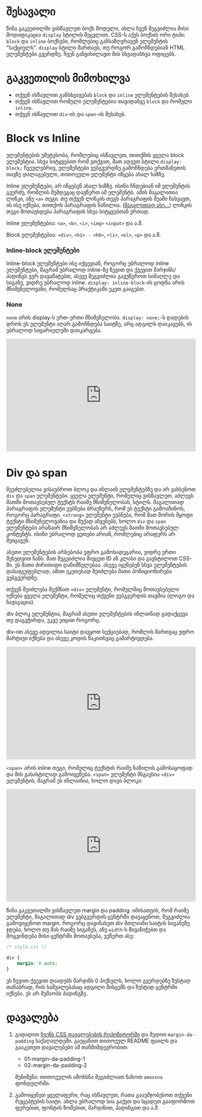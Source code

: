 # შესავალი

წინა გაკვეთილში ვისწავლეთ ბოქს მოდელი, ახლა ჩვენ შეგვიძლია მისი მოდიფიკაცია `display` სტილის შეცვლით. CSS-ს აქვს ბოქსის ორი ტიპი: `block` და `inline` ბოქსები, რომლებიც განსაზღვრავენ ელემენტის "საქციელს". `display` სტილი მართავს, თუ როგორ გამოჩნდებიან HTML ელემენტები გვერდზე. ჩვენ განვიხილავთ მის სხვადასხვა ოფიცებს.

# გაკვეთილის მიმოხილვა

- თქვენ ისწავლით განსხვავებას `block` და `inline` ელემენტების შესახებ.
- თქვენ ისწავლით რომელი ელემენტებია თავიდანვე `block` და რომელი `inline`.
- თქვენ ისწავლით `div`-ის და `span`-ის შესახებ.

# Block vs Inline

ელემენტების უმეტესობა, რომლებიც ისწავლეთ, თითქმის ყველა block ელემენტია. სხვა სიტყვებით რომ ვთქვათ, მათ ადევთ სტილი `display: block;` ჩვეულებრივ, ელემენტები ვებგვერდზე გამოჩნდება ერთმანეთის თავზე დალაგებული, თითოეული ელემენტი იწყება ახალ ხაზზე.

Inline ელემენტები, არ იწყებენ ახალ ხაზზე. ისინი ჩნდებიან იმ ელემენტის გვერძე, რომლის შემდეგაც დავწერთ ამ ელემენტს. ამის მაგალითია ლინკი, ანუ `<a>` თეგი. თუ თქვენ ლინკის თეგს პარაგრაფის შუაში ჩასვავთ, ის ისე იქნება, თითქოს პარაგრაფის ნაწილია. ([მაგალითად ასე...](https://youtu.be/pqqAfFmPUr8)) ლინკის თეგი მოთავსდება პარაგრაფის სხვა სიტყვებთან ერთად. 

Inline ელემენტებია: `<a>`, `<b>`, `<i>`, `<img>` `<input>` და ა.შ.

Block ელემენტებია: `<div>`, `<h1> - <h6>`, `<li>`, `<ol>`, `<p>` და ა.შ.

### Inline-block ელემენტები

Inline-block ელემენტები ისე იქცევიან, როგორც უბრალოდ inline ელემენტები, მაგრამ უბრალოდ inline-ზე ზევით და ქვევით მარჯინს/პადინგს ვერ დავამატებთ, ასევე შეგვიძლია გავუწეროთ სიმაღლე და სიგანე, ვიდრე უბრალოდ inline. `display: inline-block`-ის ცოდნა არის მნიშვნელოვანი, რომელსაც პრაქტიკაში უკეთ გაიგებთ.

### None

`none` არის display-ს ერთ-ერთი მნიშვნელობა. `display: none;`-ს დადების დროს ეს ელემენტი აღარ გამოჩნდება საიტზე, არც ადგილს დაიკავებს, ის უბრალოდ სიცარიელეში დაიკარგება.

<iframe height="300" style="width: 100%;" scrolling="no" title="inline-block-inline-block-none" src="https://codepen.io/xazy/embed/gOELVvJ?default-tab=html%2Cresult&theme-id=dark" frameborder="no" loading="lazy" allowtransparency="true" allowfullscreen="true">
  See the Pen <a href="https://codepen.io/xazy/pen/gOELVvJ">
  inline-block-inline-block-none</a> by XazyProject (<a href="https://codepen.io/xazy">@xazy</a>)
  on <a href="https://codepen.io">CodePen</a>.
</iframe>

# Div და span

შეუძლებელია ვისაუბროთ ბლოკ და ინლაინ ელემენტებზე და არ ვახსენოთ `div` და `span` ელემენტები. ყველა ელემენტი, რომელიც ვისწავლეთ, აძლევს მათში მოთავსებულ ტექსტს რაიმე მნიშვნელობას, სტილს. მაგალითად პარაგრაფის ელემენტი ეუბნება ბრაუზერს, რომ ეს ტექსტი გამოაჩინოს, როგორც პარაგრაფი. `<strong>` ელემენტი ეუბნება, რომ მათ შორის მყოფი ტექსტი მნიშვნელოვანია და მუქად აჩვენებს, ხოლო `div` და `span` ელემენტები არანაირ მნიშვნელობას არ აძლევს მათში მოთავსებულ კონტენტს. ისინი უბრალოდ ყუთები არიან, რომლებიც არაფერს არ შეიცავენ.

ასეთი ელემენტების არსებობა უფრო გამოსადეგარია, ვიდრე ერთი შეხედვით ჩანს. მათ შეგვიძლია მივცეთ ID ან კლასი და გავსტილოთ CSS-ში. ეს მათი ძირითადი დანიშნულებაა. ასევე იყენებენ სხვა ელემენტების დასაჯგუფებლად, ამით უკეთესად შეიძლება მათი პოზიციონირება ვებგვერდზე. 

თქვენ შეიძლება შექმნათ `<div>` ელემენტი, რომელშიც მოთავსებული იქნება ყველა ელემენტი, რომელიც თქვენი ვებგვერდის თავშია (ლოგო და ნავიგაცია).

div ბლოკ ელემენტია, მაგრამ ასეთი ელემენტების ინლაინად გადაქცევა თუ დაგვჭირდა, უკვე ვიცით როგორც.

div-ით ასევე ადვილია საიტი დავყოთ სექციებად, რომლის მართვაც უფრო მარტივი იქნება და ასევე კოდის წაკითხვაც გამარტივდება.

<iframe height="300" style="width: 100%;" scrolling="no" title="divs" src="https://codepen.io/xazy/embed/OJqbKqP?default-tab=html%2Cresult&theme-id=dark" frameborder="no" loading="lazy" allowtransparency="true" allowfullscreen="true">
  See the Pen <a href="https://codepen.io/xazy/pen/OJqbKqP">
  divs</a> by XazyProject (<a href="https://codepen.io/xazy">@xazy</a>)
  on <a href="https://codepen.io">CodePen</a>.
</iframe>

`<span>` არის inline თეგი, რომელიც ტექსტის რაიმე ნაწილის გამოსაყოფად და მის გასასტილად გამოიყენება. `<span>` ელემენტი მსგავსია `<div>` ელემენტის, მაგრამ ეს ინლაინია, ხოლო დივი ბლოკი.

<iframe height="300" style="width: 100%;" scrolling="no" title="inline" src="https://codepen.io/xazy/embed/NWJdWKY?default-tab=html%2Cresult&theme-id=dark" frameborder="no" loading="lazy" allowtransparency="true" allowfullscreen="true">
  See the Pen <a href="https://codepen.io/xazy/pen/NWJdWKY">
  inline</a> by XazyProject (<a href="https://codepen.io/xazy">@xazy</a>)
  on <a href="https://codepen.io">CodePen</a>.
</iframe>

წინა გაკვეთილში ვისწავლეთ margin და padding. იმისათვის, რომ რაიმე ელემენტი, მაგალითად div ვებგვერდის ცენტრში დავაყენოთ, შეგვიძლია გამოვიყენოთ margin. როგორც დავინახეთ div მთლიანი საიტის სიგანეზე ჯდება, ხოლო თუ მას რაიმე სიგანეს, ანუ `width`-ს მივანიჭებთ და მოგვინდება მისი ცენტრში მოთავსება, ვუწერთ ასე:

```css
/* style.css */

div {
    margin: 0 auto;
}
```

ეს ზევით-ქვევით დაადებს მარჯინს 0 პიქსელს, ხოლო გვერდებზე ზუსტად თანაბრად, რის საშუალებასაც ადგილი მისცემს და ზუსტად ცენტრში იქნება. ეს არ მუშაობს პადინგზე.

# დავალება

<div className="homework"> 

1. გადადით [ჩვენს CSS დავალებების რეპოზიტორში](https://github.com/XazyProject/css-davalebebi) და შედით `margin-da-padding` საქაღალდეში. გაეცანით თითოეულ README ფაილს და გააკეთეთ დავალებები ამ თანმიმდევრობით: 
    - 01-margin-da-padding-1
    - 02-margin-da-padding-2

    შენიშვნა: თითოეულის ამოხსნა შეგიძლიათ ნახოთ `amoxsna` ფონდელრში.

2. გამოიყენეთ ყველაფერი, რაც ისწავლეთ, რათა გააუმჯობესოთ თქვენი რეცეპტების საიტი. ახლა უბრალოდ სია გაქვთ და სცადეთ გააფორმოთ ფერებით, ფონტის ზომებით, მარჯინით, პადინგით და ა.შ.

</div>